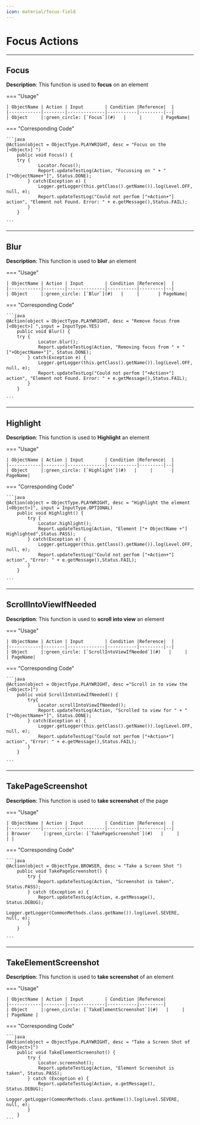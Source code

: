 ```yaml
---
icon: material/focus-field
---
```


# Focus Actions
------------------------


## **Focus**

**Description**:  This function is used to **focus** on an element

=== "Usage"

    | ObjectName | Action | Input        | Condition |Reference|  |
    |------------|--------|--------------|-----------|---------|--|
    | Object     |:green_circle: [`Focus`](#)   |     |       | PageName|


=== "Corresponding Code"

    ```java
    @Action(object = ObjectType.PLAYWRIGHT, desc = "Focus on the [<Object>] ")
        public void Focus() {
        try {
                Locator.focus();
                Report.updateTestLog(Action, "Focussing on " + "["+ObjectName+"]", Status.DONE);
            } catch(Exception e) {
                Logger.getLogger(this.getClass().getName()).log(Level.OFF, null, e);
                Report.updateTestLog("Could not perfom ["+Action+"] action", "Element not Found. Error: " + e.getMessage(),Status.FAIL);
            }
        }

    ```

-------------------------------------------------

## **Blur**

**Description**:  This function is used to **blur** an element

=== "Usage"

    | ObjectName | Action | Input        | Condition |Reference|  |
    |------------|--------|--------------|-----------|---------|--|
    | Object     |:green_circle: [`Blur`](#)   |     |       | PageName|


=== "Corresponding Code"

    ```java
    @Action(object = ObjectType.PLAYWRIGHT, desc = "Remove focus from [<Object>] ",input = InputType.YES)
        public void Blur() {
        try {
                Locator.blur();
                Report.updateTestLog(Action, "Removing focus from " + "["+ObjectName+"]", Status.DONE);
            } catch(Exception e) {
                Logger.getLogger(this.getClass().getName()).log(Level.OFF, null, e);
                Report.updateTestLog("Could not perfom ["+Action+"] action", "Element not Found. Error: " + e.getMessage(),Status.FAIL);
            }
        }

    ```
-------------------------------------------------

## **Highlight**

**Description**:  This function is used to **Highlight** an element

=== "Usage"

    | ObjectName | Action | Input        | Condition |Reference|  |
    |------------|--------|--------------|-----------|---------|--|
    | Object     |:green_circle: [`Highlight`](#)   |     |       | PageName|


=== "Corresponding Code"

    ```java
    @Action(object = ObjectType.PLAYWRIGHT, desc = "Highlight the element [<Object>]", input = InputType.OPTIONAL)
        public void Highlight() {        
            try {
                Locator.highlight();
                Report.updateTestLog(Action, "Element ["+ ObjectName +"] Highlighted",Status.PASS);
            } catch(Exception e) {
                Logger.getLogger(this.getClass().getName()).log(Level.OFF, null, e);
                Report.updateTestLog("Could not perfom ["+Action+"] action", "Error: " + e.getMessage(),Status.FAIL);
            }
        }

    ```

-------------------------------------------------

## **ScrollIntoViewIfNeeded**

**Description**:  This function is used to **scroll into view** an element

=== "Usage"

    | ObjectName | Action | Input        | Condition |Reference|  |
    |------------|--------|--------------|-----------|---------|--|
    | Object     |:green_circle: [`ScrollIntoViewIfNeeded`](#)   |     |       | PageName|


=== "Corresponding Code"

    ```java
    @Action(object = ObjectType.PLAYWRIGHT, desc ="Scroll in to view the [<Object>]")
        public void ScrollIntoViewIfNeeded() {
            try{
                Locator.scrollIntoViewIfNeeded();
                Report.updateTestLog(Action, "Scrolled to view for " + "["+ObjectName+"]", Status.DONE);
            } catch(Exception e) {
                Logger.getLogger(this.getClass().getName()).log(Level.OFF, null, e);
                Report.updateTestLog("Could not perfom ["+Action+"] action", "Error: " + e.getMessage(),Status.FAIL);
            }
        }

    ```

-------------------------------------------------

## **TakePageScreenshot**

**Description**:  This function is used to **take screenshot** of the page

=== "Usage"

    | ObjectName | Action | Input        | Condition |Reference|  |
    |------------|--------|--------------|-----------|---------|--|
    | Browser     |:green_circle: [`TakePageScreenshot`](#)   |     |       | |


=== "Corresponding Code"

    ```java
    @Action(object = ObjectType.BROWSER, desc = "Take a Screen Shot ")
        public void TakePageScreenshot() {
            try {
                Report.updateTestLog(Action, "Screenshot is taken", Status.PASS);
            } catch (Exception e) {
                Report.updateTestLog(Action, e.getMessage(), Status.DEBUG);
                Logger.getLogger(CommonMethods.class.getName()).log(Level.SEVERE, null, e);
            }
        }

    ```

-------------------------------------------------

## **TakeElementScreenshot**

**Description**:  This function is used to **take screenshot** of an element

=== "Usage"

    | ObjectName | Action | Input        | Condition |Reference|
    |------------|--------|--------------|-----------|---------|
    | Object     |:green_circle: [`TakeElementScreenshot`](#)   |     |       | PageName |


=== "Corresponding Code"

    ```java
    @Action(object = ObjectType.PLAYWRIGHT, desc = "Take a Screen Shot of [<Object>]")
        public void TakeElementScreenshot() {
            try {
                Locator.screenshot();
                Report.updateTestLog(Action, "Element Screenshot is taken", Status.PASS);
            } catch (Exception e) {
                Report.updateTestLog(Action, e.getMessage(), Status.DEBUG);
                Logger.getLogger(CommonMethods.class.getName()).log(Level.SEVERE, null, e);
            }
        }
    ```